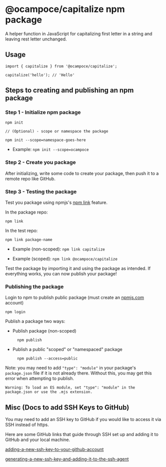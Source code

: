 # @ocampoce/capitalize npm package

A helper function in JavaScript for capitalizing first letter in a string and leaving rest letter unchanged.

## Usage

```
import { capitalize } from '@ocampoce/capitalize';

capitalize('hello'); // 'Hello'
```

## Steps to creating and publishing an npm package

### Step 1 - Initialize npm package

    npm init

    // (Optional) - scope or namespace the package

    npm init --scope=namespace-goes-here

- Example: `npm init --scope=ocampoce`

### Step 2 - Create you package

After initializing, write some code to create your package, then push it to a remote repo like GitHub.

### Step 3 - Testing the package

Test you package using npmjs's [npm link](https://docs.npmjs.com/cli/v10/commands/npm-link) feature.

In the package repo:

    npm link

In the test repo:

    npm link package-name

- Example (non-scoped): `npm link capitalize`

- Example (scoped): `npm link @ocampoce/capitalize`

Test the package by importing it and using the package as intended. If everything works, you can now publish your package!

### Publishing the package

Login to npm to publish public package (must create an [npmjs.com](https://www.npmjs.com/) account)

    npm login

Publish a package two ways:

- Publish package (non-scoped)

        npm publish

- Publish a public "scoped" or "namespaced" package

        npm publish --access=public

Note: you may need to add `"type": "module"` in your
package's `package.json` file if it is not already there. Without this, you may get this error when attempting to publish.

    Warning: To load an ES module, set "type": "module" in the package.json or use the .mjs extension.

## Misc (Docs to add SSH Keys to GitHub)

You may need to add an SSH key to GitHub if you would like to access it via SSH instead of https.

Here are some GitHub links that guide through SSH set up and adding it to GitHub and your local machine.

[adding-a-new-ssh-key-to-your-github-account](https://docs.github.com/en/authentication/connecting-to-github-with-ssh/adding-a-new-ssh-key-to-your-github-account)

[generating-a-new-ssh-key-and-adding-it-to-the-ssh-agent](https://docs.github.com/en/authentication/connecting-to-github-with-ssh/generating-a-new-ssh-key-and-adding-it-to-the-ssh-agent)
